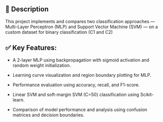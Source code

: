 ## 📌 Description
This project implements and compares two classification approaches — Multi-Layer Perceptron (MLP) and Support Vector Machine (SVM) — on a custom dataset for binary classification (C1 and C2)

## ✅ Key Features:

- A 2-layer MLP using backpropagation with sigmoid activation and random weight initialization.

- Learning curve visualization and region boundary plotting for MLP.

- Performance evaluation using accuracy, recall, and F1-score.

- Linear SVM and soft-margin SVM (C=50) classification using Scikit-learn.

- Comparison of model performance and analysis using confusion matrices and decision boundaries.


